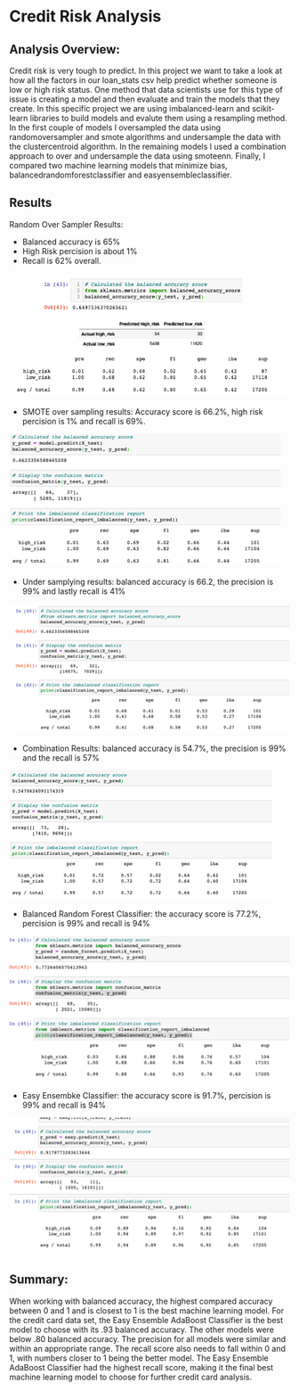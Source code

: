 # Credit Risk Analysis

## Analysis Overview:

Credit risk is very tough to predict. In this project we want to take a look at how all the factors in our loan_stats csv help predict whether someone is low or high risk status. One method that data scientists use for this type of issue is creating a model and then evaluate and train the models that they create. In this specific project we are using imbalanced-learn and scikit-learn libraries to build models and evalute them using a resampling method. In the first couple of models I oversampled the data using randomoversampler and smote algorithms and undersample the data with the clustercentroid algorithm. In the remaining models I used a combination approach to over and undersample the data using smoteenn. Finally, I compared two machine learning models that minimize bias, balancedrandomforestclassifier and easyensembleclassifier. 

## Results

Random Over Sampler Results: 

- Balanced accuracy is 65%
- High Risk percision is about 1%
- Recall is 62% overall. 

![this is an image](https://github.com/Orangexinlan/Credit_Risk_Analysis/blob/b1e250d7db7663c5cd94ed7877dae98fbcc9761f/Resources/SS.png)

- SMOTE over sampling results: Accuracy score is 66.2%, high risk percision is 1% and recall is 69%. 

![this is an image](https://github.com/Orangexinlan/Credit_Risk_Analysis/blob/b1e250d7db7663c5cd94ed7877dae98fbcc9761f/Resources/Smote.png)

- Under samplying results: balanced accuracy is 66.2, the precision is 99% and lastly recall is 41%

![this is an image](https://github.com/Orangexinlan/Credit_Risk_Analysis/blob/b1e250d7db7663c5cd94ed7877dae98fbcc9761f/Resources/Undersamplying.png)

- Combination Results: balanced accuracy is 54.7%, the precision is 99% and the recall is 57%

![this is an image](https://github.com/Orangexinlan/Credit_Risk_Analysis/blob/b1e250d7db7663c5cd94ed7877dae98fbcc9761f/Resources/Balanced.png)

- Balanced Random Forest Classifier: the accuracy score is 77.2%, percision is 99% and recall is 94%

![this is an image](https://github.com/Orangexinlan/Credit_Risk_Analysis/blob/b1e250d7db7663c5cd94ed7877dae98fbcc9761f/Resources/Forest.png)

- Easy Ensembke Classifier: the accuracy score is 91.7%, percision is 99% and recall is 94%

![this is an image](https://github.com/Orangexinlan/Credit_Risk_Analysis/blob/b1e250d7db7663c5cd94ed7877dae98fbcc9761f/Resources/Ensemble.png)

## Summary:

When working with balanced accuracy, the highest compared accuracy between 0 and 1 and is closest to 1 is the best machine learning model. For the credit card data set, the Easy Ensemble AdaBoost Classifier is the best model to choose with its .93 balanced accuracy. The other models were below .80 balanced accuracy. The precision for all models were similar and within an appropriate range. The recall score also needs to fall within 0 and 1, with numbers closer to 1 being the better model. The Easy Ensemble AdaBoost Classifier had the highest recall score, making it the final best machine learning model to choose for further credit card analysis.
